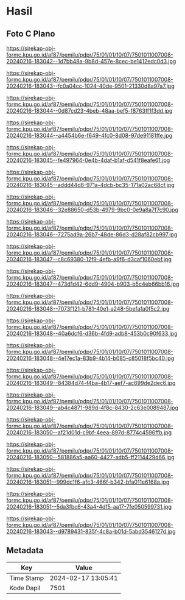 # Hasil

## Foto C Plano

https://sirekap-obj-formc.kpu.go.id/af87/pemilu/pdpr/75/01/01/10/07/7501011007008-20240216-183042--1d7bb48a-9b8d-457e-8cec-be1412edc0d3.jpg

https://sirekap-obj-formc.kpu.go.id/af87/pemilu/pdpr/75/01/01/10/07/7501011007008-20240216-183043--fc0a04cc-1024-40de-9501-21330d8a97a7.jpg

https://sirekap-obj-formc.kpu.go.id/af87/pemilu/pdpr/75/01/01/10/07/7501011007008-20240216-183044--0d87cd23-4beb-48aa-bef5-f8763ff1f3dd.jpg

https://sirekap-obj-formc.kpu.go.id/af87/pemilu/pdpr/75/01/01/10/07/7501011007008-20240216-183044--a4454b6e-f649-4fc0-8d08-97de91181ffe.jpg

https://sirekap-obj-formc.kpu.go.id/af87/pemilu/pdpr/75/01/01/10/07/7501011007008-20240216-183045--fe497964-0e4b-4daf-b1af-d541f8eafe61.jpg

https://sirekap-obj-formc.kpu.go.id/af87/pemilu/pdpr/75/01/01/10/07/7501011007008-20240216-183045--addd44d8-971a-4dcb-bc35-171a02ac68cf.jpg

https://sirekap-obj-formc.kpu.go.id/af87/pemilu/pdpr/75/01/01/10/07/7501011007008-20240216-183046--32e88650-d53b-4979-9bc0-0e9a8a7f7c90.jpg

https://sirekap-obj-formc.kpu.go.id/af87/pemilu/pdpr/75/01/01/10/07/7501011007008-20240216-183046--7275ad9a-26b7-48de-86d3-d28af82cb997.jpg

https://sirekap-obj-formc.kpu.go.id/af87/pemilu/pdpr/75/01/01/10/07/7501011007008-20240216-183047--c8c69380-12f9-4efb-a9f6-d3caf1060ebf.jpg

https://sirekap-obj-formc.kpu.go.id/af87/pemilu/pdpr/75/01/01/10/07/7501011007008-20240216-183047--473d1d42-6dd9-4904-b903-b5c4eb66bb16.jpg

https://sirekap-obj-formc.kpu.go.id/af87/pemilu/pdpr/75/01/01/10/07/7501011007008-20240216-183048--7073f121-b781-40e1-a248-5befafa0f5c2.jpg

https://sirekap-obj-formc.kpu.go.id/af87/pemilu/pdpr/75/01/01/10/07/7501011007008-20240216-183048--40a6dcf6-d36b-4fd9-adb8-453b0c90f633.jpg

https://sirekap-obj-formc.kpu.go.id/af87/pemilu/pdpr/75/01/01/10/07/7501011007008-20240216-183048--4e17ec1a-83b9-4b14-b085-c85018f5bc40.jpg

https://sirekap-obj-formc.kpu.go.id/af87/pemilu/pdpr/75/01/01/10/07/7501011007008-20240216-183049--84384d74-f4ba-4b17-aef7-ac699de2dec6.jpg

https://sirekap-obj-formc.kpu.go.id/af87/pemilu/pdpr/75/01/01/10/07/7501011007008-20240216-183049--ab4c4871-989d-4f8c-8430-2c63e0089487.jpg

https://sirekap-obj-formc.kpu.go.id/af87/pemilu/pdpr/75/01/01/10/07/7501011007008-20240216-183050--af21d01d-c9bf-4eea-897d-8774c4596ffb.jpg

https://sirekap-obj-formc.kpu.go.id/af87/pemilu/pdpr/75/01/01/10/07/7501011007008-20240216-183050--581886a5-aa60-4427-adb5-ff2114429d66.jpg

https://sirekap-obj-formc.kpu.go.id/af87/pemilu/pdpr/75/01/01/10/07/7501011007008-20240216-183051--999dc1f6-afc3-466f-b342-bfa011e6168a.jpg

https://sirekap-obj-formc.kpu.go.id/af87/pemilu/pdpr/75/01/01/10/07/7501011007008-20240216-183051--5da3fbc6-43a4-4df5-aa17-7fe050599731.jpg

https://sirekap-obj-formc.kpu.go.id/af87/pemilu/pdpr/75/01/01/10/07/7501011007008-20240216-183043--d9789431-835f-4c8a-b01d-5abd3546127d.jpg


## Metadata

| Key        | Value               |
| ---------- | ------------------- |
| Time Stamp | 2024-02-17 13:05:41 |
| Kode Dapil | 7501                |



